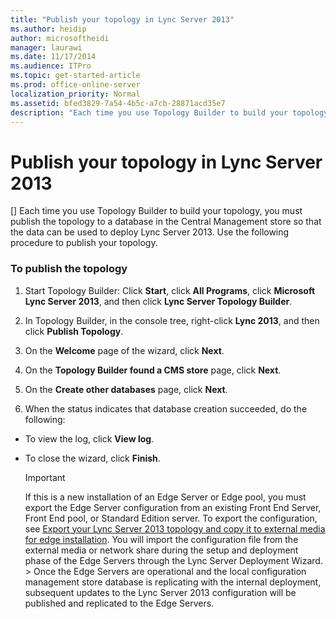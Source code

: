 ```yaml
---
title: "Publish your topology in Lync Server 2013"
ms.author: heidip
author: microsoftheidi
manager: laurawi
ms.date: 11/17/2014
ms.audience: ITPro
ms.topic: get-started-article
ms.prod: office-online-server
localization_priority: Normal
ms.assetid: bfed3829-7a54-4b5c-a7cb-28871acd35e7
description: "Each time you use Topology Builder to build your topology, you must publish the topology to a database in the Central Management store so that the data can be used to deploy Lync Server 2013. Use the following procedure to publish your topology."
---
```


# Publish your topology in Lync Server 2013
[]
Each time you use Topology Builder to build your topology, you must publish the topology to a database in the Central Management store so that the data can be used to deploy Lync Server 2013. Use the following procedure to publish your topology.
  
### To publish the topology

1. Start Topology Builder: Click **Start**, click **All Programs**, click **Microsoft Lync Server 2013**, and then click **Lync Server Topology Builder**.
    
2. In Topology Builder, in the console tree, right-click **Lync 2013**, and then click **Publish Topology**.
    
3. On the **Welcome** page of the wizard, click **Next**.
    
4. On the **Topology Builder found a CMS store** page, click **Next**.
    
5. On the **Create other databases** page, click **Next**.
    
6. When the status indicates that database creation succeeded, do the following:
    
  - To view the log, click **View log**.
    
  - To close the wizard, click **Finish**.
    
    > [!IMPORTANT]
    > If this is a new installation of an Edge Server or Edge pool, you must export the Edge Server configuration from an existing Front End Server, Front End pool, or Standard Edition server. To export the configuration, see [Export your Lync Server 2013 topology and copy it to external media for edge installation](export-your-topology-and-copy-it-to-external-media-for-edge-installation.md). You will import the configuration file from the external media or network share during the setup and deployment phase of the Edge Servers through the Lync Server Deployment Wizard. > Once the Edge Servers are operational and the local configuration management store database is replicating with the internal deployment, subsequent updates to the Lync Server 2013 configuration will be published and replicated to the Edge Servers. 
  

